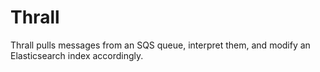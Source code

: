 # Thrall

Thrall pulls messages from an SQS queue, interpret them, and modify an Elasticsearch index accordingly.

